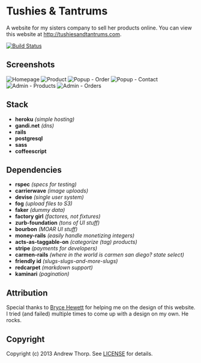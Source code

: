 # Tushies &amp; Tantrums

A website for my sisters company to sell her products online. You can view this
website at http://tushiesandtantrums.com.

[![Build Status](https://travis-ci.org/andrewpthorp/tushiesandtantrums.com.png)](https://travis-ci.org/andrewpthorp/tushiesandtantrums.com)

## Screenshots

![Homepage](https://s3.amazonaws.com/andrewthorp-blog-pro/tushies-images/homepage.png)
![Product](https://s3.amazonaws.com/andrewthorp-blog-pro/tushies-images/product.png)
![Popup - Order](https://s3.amazonaws.com/andrewthorp-blog-pro/tushies-images/popup-order.png)
![Popup - Contact](https://s3.amazonaws.com/andrewthorp-blog-pro/tushies-images/popup-contact.png)
![Admin - Products](https://s3.amazonaws.com/andrewthorp-blog-pro/tushies-images/admin-products.png)
![Admin - Orders](https://s3.amazonaws.com/andrewthorp-blog-pro/tushies-images/admin-orders.png)

## Stack

* **heroku** _(simple hosting)_
* **gandi.net** _(dns)_
* **rails**
* **postgresql**
* **sass**
* **coffeescript**

## Dependencies

* **rspec** _(specs for testing)_
* **carrierwave** _(image uploads)_
* **devise** _(single user system)_
* **fog** _(upload files to S3)_
* **faker** _(dummy data)_
* **factory girl** _(factores, not fixtures)_
* **zurb-foundation** _(tons of UI stuff)_
* **bourbon** _(MOAR UI stuff)_
* **money-rails** _(easily handle monetizing integers)_
* **acts-as-taggable-on** _(categorize (tag) products)_
* **stripe** _(payments for developers)_
* **carmen-rails** _(where in the world is carmen san diego? state select)_
* **friendly id** _(slugs-slugs-and-more-slugs)_
* **redcarpet** _(markdown support)_
* **kaminari** _(pagination)_

## Attribution

Special thanks to [Bryce Hewett](https://twitter.com/brycehewett) for helping me
on the design of this website. I tried (and failed) multiple times to come up
with a design on my own. He rocks.

## Copyright

Copyright (c) 2013 Andrew Thorp. See [LICENSE][] for details.

[license]: LICENSE
